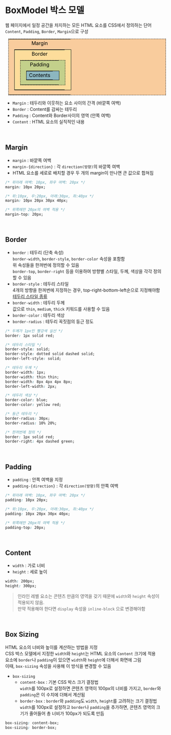 # BoxModel 박스 모델

웹 페이지에서 일정 공간을 차지하는 모든 HTML 요소를 CSS에서 정의하는 단어  
`Content`, `Padding`, `Border`, `Margin`으로 구성

<style>
  table {
    border-collapse: collapse;
    text-align: center;
    margin:10px;
    color: black;
    border: 1px solid black;
  }
  .margin {
    background-color: rgb(249, 204, 157);
    border: 1px dashed black;
  }
  .border {
    background-color: rgb(253, 221, 155);
  }
  .padding {
    background-color: rgb(195, 208, 139);
    border: 1px dashed black;
  }
  .contents {
    background-color: rgb(140, 182, 192);
  }
</style>
<table class="margin">
  <tr>
    <td>
      Margin
      <table class="border">
        <tr>
          <td>
            Border
            <table class="padding">
              <tr>
                <td>
                  Padding
                  <table class="contents">
                    <tr>
                      <td>Contents</td>
                    </tr>
                  </table>
                </td>
              </tr>
            </table>
          </td>
        </tr>
      </table>
    </td>
  </tr>
</table>

- `Margin` : 테두리와 이웃하는 요소 사이의 간격 (바깥쪽 여백)
- `Border` : Content를 감싸는 테두리
- `Padding` : Content와 Border사이의 영역 (안쪽 여백)
- `Content` : HTML 요소의 실직적인 내용

<br />

## Margin
- `margin` : 바깥쪽 여백
- `margin-{direction}` : 각 `direction(방향)`의 바깥쪽 여백
- HTML 요소를 세로로 배치할 경우 두 개의 margin이 만나면 큰 값으로 합쳐짐
```css
/* 위아래 여백: 10px, 좌우 여백: 20px */
margin: 10px 20px;

/* 위:10px, 우:20px, 아래:30px, 좌:40px */
margin: 10px 20px 30px 40px;

/* 위쪽에만 20px의 여백 적용 */
margin-top: 20px;
```

<br />

## Border
- `border` : 테두리 (단축 속성)  
    `border-width`, `border-style`, `border-color` 속성을 포함함  
    위 속성들을 한꺼번에 정의할 수 있음  
    `border-top`, `border-right` 등을 이용하여 방향별 스타일, 두께, 색상을 각각 정의할 수 있음
- `border-style` : 테두리 스타일  
    4개의 방향을 한꺼번에 지정하는 경우, top-right-bottom-left순으로 지정해야함  
    [테두리 스타일 종류](https://developer.mozilla.org/ko/docs/Web/CSS/border-style)
- `border-width` : 테두리 두께  
    값으로 `thin`, `medium`, `thick` 키워드를 사용할 수 있음
- `border-color` : 테두리 색상
- `border-radius` : 테두리 꼭짓점의 둥근 정도
```css
/* 두께가 1px인 빨강색 실선 */
border: 1px solid red;

/* 테두리 스타일 */
border-style: solid;
border-style: dotted solid dashed solid;
border-left-style: solid;

/* 테두리 두께 */
border-width: 1px;
border-width: thin thin;
border-width: 8px 4px 4px 8px;
border-left-width: 2px;

/* 테두리 색상 */
border-color: blue;
border-color: yellow red;

/* 둥근 테두리 */
border-radius: 30px;
border-radius: 10% 20%;

/* 한꺼번에 정의 */
border: 1px solid red;
border-right: 4px dashed green;
```

<br />

## Padding
- `padding` : 안쪽 여백을 지정
- `padding-{direction}` : 각 `direction(방향)`의 안쪽 여백
```css
/* 위아래 여백: 10px, 좌우 여백: 20px */
padding: 10px 20px;

/* 위:10px, 우:20px, 아래:30px, 좌:40px */
padding: 10px 20px 30px 40px;

/* 위쪽에만 20px의 여백 적용 */
padding-top: 20px;
```

<br />

## Content
- `width` : 가로 너비
- `height` : 세로 높이
```css
width: 200px;
height: 300px;
```
> 인라인 레벨 요소는 콘텐츠 만큼의 영역을 갖기 때문에 `width`와 `height` 속성이 적용되지 않음.  
> 만약 적용해야 한다면 `display` 속성을 `inline-block` 으로 변경해야함

<br />

## Box Sizing
HTML 요소의 너비와 높이를 계산하는 방법을 지정  
CSS 박스 모델에서 지정한 `width`와 `height`는 HTML 요소의 `Content` 크기에 적용  
요소에 `border`나 `padding`이 있으면 `width`와 `height`에 더해서 화면에 그림  
이때, `box-sizing` 속성을 사용해 이 방식을 변경할 수 있음

- `box-sizing`
  - `content-box` : 기본 CSS 박스 크기 결정법  
        `width`를 100px로 설정하면 콘텐츠 영역이 100px의 너비를 가지고, `border`와 `padding`은 이 수치에 더해서 계산됨
  - `border-box` : `border`와 `padding`도 `width`, `height`를 고려하는 크기 결정법  
        `width`를 100px로 설정하고 `border`나 `padding`을 추가하면, 콘텐츠 영역의 크기가 줄어들어 총 너비가 100px가 되도록 만듬
```css
box-sizing: content-box;
box-sizing: border-box;
```